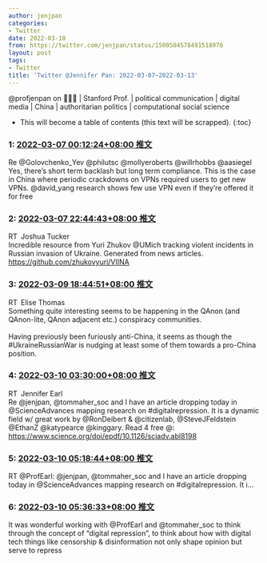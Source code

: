 ```yaml
---
author: jenjpan
categories:
- Twitter
date: 2022-03-10
from: https://twitter.com/jenjpan/status/1500504578491518976
layout: post
tags:
- Twitter
title: 'Twitter @Jennifer Pan: 2022-03-07~2022-03-13'
---
```


@profjenpan on 🧵🧵🧵 | Stanford Prof. | political communication | digital media | China | authoritarian politics | computational social science 

* This will become a table of contents (this text will be scrapped).
{:toc}

### 1: [2022-03-07 00:12:24+08:00 推文](https://twitter.com/jenjpan/status/1500504578491518976)

Re @Golovchenko_Yev @philutsc @mollyeroberts @willrhobbs @aasiegel Yes, there’s short term backlash but long term compliance. This is the case in China where periodic crackdowns on VPNs required users to get new VPNs. @david_yang research shows few use VPN even if they’re offered it for free

### 2: [2022-03-07 22:44:43+08:00 推文](https://twitter.com/j_a_tucker/status/1500844903382884355)

RT Joshua Tucker<br>Incredible resource from Yuri Zhukov @UMich tracking violent incidents in Russian invasion of Ukraine.  Generated from news articles. <a href="https://github.com/zhukovyuri/VIINA" target="_blank" rel="noopener noreferrer">https://github.com/zhukovyuri/VIINA</a>

### 3: [2022-03-09 18:44:51+08:00 推文](https://twitter.com/elisethoma5/status/1501509313344331778)

RT Elise Thomas<br>Something quite interesting seems to be happening in the QAnon (and QAnon-lite, QAnon adjacent etc.) conspiracy communities. <br><br>Having previously been furiously anti-China, it seems as though the #UkraineRussianWar is nudging at least some of them towards a pro-China position.

### 4: [2022-03-10 03:30:00+08:00 推文](https://twitter.com/ProfEarl/status/1501641471996280832)

RT Jennifer Earl<br>Re @jenjpan, @tommaher_soc and I have an article dropping today in @ScienceAdvances mapping research on #digitalrepression. It is a dynamic field w/ great work by @RonDeibert &amp; @citizenlab, @SteveJFeldstein @EthanZ @katypearce @kinggary. Read 4 free @: <a href="https://www.science.org/doi/epdf/10.1126/sciadv.abl8198" target="_blank" rel="noopener noreferrer">https://www.science.org/doi/epdf/10.1126/sciadv.abl8198</a>

### 5: [2022-03-10 05:18:44+08:00 推文](https://twitter.com/jenjpan/status/1501668834360508417)

RT @ProfEarl: @jenjpan, @tommaher_soc and I have an article dropping today in @ScienceAdvances mapping research on #digitalrepression. It i…

### 6: [2022-03-10 05:36:33+08:00 推文](https://twitter.com/jenjpan/status/1501673318318968835)

It was wonderful working with @ProfEarl and @tommaher_soc to think through the concept of “digital repression”, to think about how with digital tech things like censorship &amp; disinformation not only shape opinion but serve to repress

